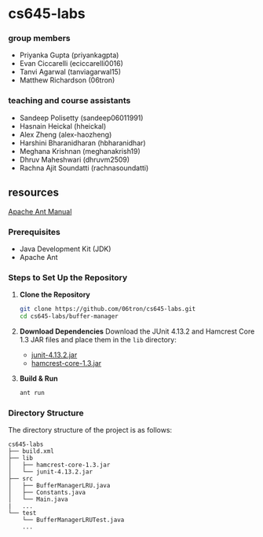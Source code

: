 # cs645-labs

### group members
- Priyanka Gupta (priyankagpta)
- Evan Ciccarelli (eciccarelli0016)
- Tanvi Agarwal (tanviagarwal15)
- Matthew Richardson (06tron)

### teaching and course assistants
- Sandeep Polisetty (sandeep06011991)
- Hasnain Heickal (hheickal)
- Alex Zheng (alex-haozheng)
- Harshini Bharanidharan (hbharanidhar)
- Meghana Krishnan (meghanakrish19)
- Dhruv Maheshwari (dhruvm2509)
- Rachna Ajit Soundatti (rachnasoundatti)

## resources

[Apache Ant Manual](https://ant.apache.org/manual/using.html)

### Prerequisites
- Java Development Kit (JDK)
- Apache Ant

### Steps to Set Up the Repository

1. **Clone the Repository**
   ```sh
   git clone https://github.com/06tron/cs645-labs.git
   cd cs645-labs/buffer-manager
   ```

2. **Download Dependencies**
Download the JUnit 4.13.2 and Hamcrest Core 1.3 JAR files and place them in the `lib` directory:
   - [junit-4.13.2.jar](https://repo1.maven.org/maven2/junit/junit/4.13.2/junit-4.13.2.jar)
   - [hamcrest-core-1.3.jar](https://repo1.maven.org/maven2/org/hamcrest/hamcrest-core/1.3/hamcrest-core-1.3.jar)

3. **Build & Run**
    ```sh
    ant run
    ```

### Directory Structure

The directory structure of the project is as follows:

```
cs645-labs
├── build.xml
├── lib
│   ├── hamcrest-core-1.3.jar
│   └── junit-4.13.2.jar
├── src
│   ├── BufferManagerLRU.java
│   ├── Constants.java
│   └── Main.java
|   ...
└── test
    └── BufferManagerLRUTest.java
    ...
```